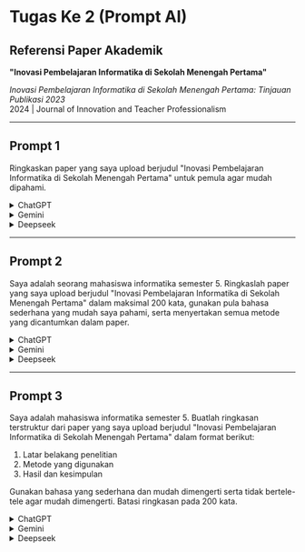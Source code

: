 # Tugas Ke 2 (Prompt AI)  

## Referensi Paper Akademik  
**"Inovasi Pembelajaran Informatika di Sekolah Menengah Pertama"**  

*Inovasi Pembelajaran Informatika di Sekolah Menengah Pertama: Tinjauan Publikasi 2023*  
2024 | Journal of Innovation and Teacher Professionalism  

---

## Prompt 1  
Ringkaskan paper yang saya upload berjudul "Inovasi Pembelajaran Informatika di Sekolah Menengah Pertama" untuk pemula agar mudah dipahami.  

<details>
<summary>ChatGPT</summary>

Baik, saya ringkas isi paper "Inovasi Pembelajaran Informatika di Sekolah Menengah Pertama: Tinjauan Publikasi 2023-2024" dengan bahasa sederhana agar mudah dipahami pemula:  

**Ringkasan Sederhana**  
1. **Latar Belakang**  
   - Informatika kini menjadi pelajaran penting di SMP karena dunia sudah sangat bergantung pada teknologi digital.  
   - Guru dituntut berinovasi agar pembelajaran tidak hanya teori, tapi juga melatih keterampilan praktis.  

2. **Tujuan Paper**  
   - Meninjau berbagai penelitian dan publikasi terbaru (2023–2024) tentang cara-cara baru mengajar informatika di SMP.  
   - Memberikan gambaran tren, tantangan, dan solusi inovatif.  

3. **Inovasi yang Dibahas**  
   - Pembelajaran berbasis proyek: siswa belajar lewat membuat produk nyata seperti aplikasi sederhana, game, atau media digital.  
   - Gamifikasi: konsep game (poin, level, tantangan) dipakai untuk membuat belajar lebih menyenangkan.  
   - Blended learning: menggabungkan tatap muka di kelas dengan pembelajaran online.  
   - Penggunaan AI dan coding: memperkenalkan kecerdasan buatan, pemrograman visual (misalnya Scratch), dan robotika untuk melatih logika berpikir.  
   - Kolaborasi digital: siswa dilatih bekerja sama lewat platform online (Google Classroom, LMS, dsb).  

4. **Tantangan yang Dihadapi**  
   - Tidak semua sekolah punya fasilitas memadai (komputer, internet stabil).  
   - Guru perlu pelatihan agar bisa menggunakan metode baru.  
   - Kurikulum kadang masih kaku sehingga sulit menyesuaikan dengan perkembangan teknologi.  

5. **Manfaat Inovasi**  
   - Membuat pelajaran informatika lebih menarik.  
   - Meningkatkan kreativitas, kemampuan berpikir kritis, dan kerja sama.  
   - Menyiapkan siswa menghadapi era digital sejak dini.  

6. **Kesimpulan**  
   - Inovasi pembelajaran informatika di SMP sangat penting.  
   - Perlu dukungan fasilitas, pelatihan guru, dan kebijakan sekolah agar bisa berjalan maksimal.  
   - Dengan inovasi, siswa tidak hanya paham teknologi, tapi juga siap jadi pengguna dan pencipta teknologi.  

</details>

<details>
<summary>Gemini</summary>

Tentu, berikut adalah ringkasan sederhana dari paper "Inovasi Pembelajaran Informatika di Sekolah Menengah Pertama" yang mudah dipahami untuk pemula.  

**Ringkasan Sederhana: Inovasi Mengajar Informatika di SMP**  

**Pokok Pikiran Utama**  
Paper ini mengulas tentang cara-cara baru dan kreatif (inovasi) yang digunakan guru untuk mengajar mata pelajaran Informatika di SMP, berdasarkan penelitian-penelitian terbaru dari tahun 2023–2024.  

**Latar Belakang (Kenapa Ini Penting?)**  
Dulu, Informatika adalah pelajaran pilihan. Namun, sejak adanya Kurikulum Merdeka, semua siswa SMP wajib belajar Informatika. Hal ini menjadi tantangan baru bagi guru dan siswa. Guru perlu cara mengajar yang menarik agar siswa tidak bosan dan bisa paham materi dengan baik. Oleh karena itu, para peneliti ingin tahu inovasi apa saja yang sudah dibuat para guru untuk membuat pelajaran ini menjadi lebih efektif.  

**Apa yang Peneliti Lakukan? (Metode)**  
Para peneliti melakukan "tinjauan pustaka". Artinya, mereka mencari dan menganalisis artikel-artikel ilmiah yang sudah dipublikasikan di Google Scholar. Mereka fokus pada artikel dari tahun 2023 dan 2024 untuk mendapatkan informasi yang paling baru tentang inovasi pembelajaran Informatika di tingkat SMP.  

**Apa Saja yang Mereka Temukan? (Hasil Utama)**  
Dari banyak artikel yang ada, peneliti menemukan 16 artikel yang paling relevan. Temuan utamanya adalah:  
- **Fokus Utama pada Media Pembelajaran**: Ternyata, inovasi yang paling banyak dilakukan guru adalah menciptakan media atau alat bantu ajar. Dari 16 artikel, 12 di antaranya membahas tentang pengembangan media.  
- **Contoh Inovasi Media yang Ditemukan**:  
  - Aplikasi pendidikan (Thunkable, MIT App Inventor)  
  - Website interaktif (Google Sites)  
  - Kuis online (Quizizz)  
  - Video animasi (Powtoon, Doratoon)  
  - Lembar Kerja Siswa (LKS) digital (Canva, Liveworksheet)  
  - Augmented Reality (AR)  
- **Model Pembelajaran yang Muncul**:  
  - Game Based Learning: belajar sambil bermain game.  
  - Creative Problem Solving: melatih siswa berpikir kritis dan kreatif.  
- **Kurangnya Inovasi pada Strategi**: Inovasi lebih banyak pada "alat" (media), dan masih sedikit yang membahas "cara" mengajar (model atau strategi).  

**Kesimpulan Sederhana**  
Guru-guru Informatika di SMP sangat aktif berinovasi, terutama dalam menciptakan media pembelajaran yang modern dan interaktif. Ini membuat siswa lebih tertarik belajar. Namun, ke depannya perlu lebih banyak penelitian tentang strategi mengajar, bukan hanya tentang alat bantunya.  

</details>

<details>
<summary>Deepseek</summary>

Tentu! Berikut adalah ringkasan sederhana dari paper tersebut untuk pemula:  

### Judul: Inovasi Pembelajaran Informatika di Sekolah Menengah Pertama (SMP)  

#### Apa yang Dilakukan Penelitian Ini?  
Penelitian ini bertujuan untuk **melihat inovasi-inovasi terbaru** dalam pembelajaran mata pelajaran **Informatika di SMP** pada tahun 2023–2024. Peneliti menggunakan Google Scholar dan aplikasi Publish or Perish untuk mencari dan menganalisis artikel-artikel terkait.  

#### Mengapa Penting?  
- Informatika sekarang menjadi **mata pelajaran wajib** di Kurikulum Merdeka (sebelumnya hanya bagian dari Prakarya).  
- Guru dan siswa perlu beradaptasi dengan materi dan metode pembelajaran yang baru.  
- Inovasi diperlukan agar pembelajaran lebih **menarik, efektif, dan sesuai dengan perkembangan teknologi**.  

#### Hasil Temuan  
1. **Jenis Artikel yang Ditemukan**  
   - 12 artikel tentang **pengembangan media pembelajaran** (aplikasi, video, game).  
   - 1 artikel tentang **penelitian tindakan kelas**.  
   - 2 artikel tentang **penelitian eksperimen**.  
   - 1 artikel **deskriptif kuantitatif**.  

2. **Inovasi yang Populer**  
   - Aplikasi Android (Thunkable, MIT App Inventor)  
   - Video animasi (Doratoon, Powtoon)  
   - Platform kuis (Quizizz)  
   - Augmented Reality (AR)  
   - Google Sites untuk materi online  

3. **Model Pembelajaran yang Ditemukan**  
   - **Game Based Learning (GBL)**  
   - **Creative Problem Solving (CPS)**  

#### Kesimpulan  
- Mayoritas inovasi berfokus pada **pengembangan media pembelajaran**, bukan pada metode atau strategi mengajar.  
- Guru cenderung memilih metode yang **langsung bisa dipakai di kelas**.  
- Inovasi ini membantu siswa lebih **terlibat dan termotivasi** dalam belajar informatika.  

#### Saran untuk Penelitian Selanjutnya  
- Memperluas pencarian ke database lain seperti Scopus atau Web of Science.  
- Perlu lebih banyak meneliti **model dan strategi pembelajaran**, tidak hanya media.  

---

**Pesan Utama untuk Pemula:**  
Guru-guru di Indonesia sedang aktif berinovasi dalam mengajar informatika dengan memanfaatkan teknologi seperti aplikasi, game, dan video. Tujuannya adalah agar siswa lebih mudah memahami pelajaran dan siap menghadapi era digital.  

</details>

---

## Prompt 2  
Saya adalah seorang mahasiswa informatika semester 5. Ringkaslah paper yang saya upload berjudul "Inovasi Pembelajaran Informatika di Sekolah Menengah Pertama" dalam maksimal 200 kata, gunakan pula bahasa sederhana yang mudah saya pahami, serta menyertakan semua metode yang dicantumkan dalam paper.  

<details>
<summary>ChatGPT</summary>

Berikut ringkasan paper “Inovasi Pembelajaran Informatika di Sekolah Menengah Pertama” dalam bahasa sederhana dan maksimal 200 kata:  

Paper ini membahas berbagai inovasi yang digunakan untuk meningkatkan pembelajaran Informatika di tingkat SMP. Tujuan utamanya adalah membuat pelajaran lebih menarik, interaktif, dan sesuai dengan perkembangan teknologi.  

**Metode pembelajaran yang diuraikan:**  
1. **Flipped Classroom** – siswa mempelajari materi di rumah melalui video/online, kemudian di kelas digunakan untuk diskusi dan praktik.  
2. **Project-Based Learning (PjBL)** – siswa belajar dengan mengerjakan proyek nyata, misalnya membuat aplikasi sederhana atau website.  
3. **Problem-Based Learning (PBL)** – pembelajaran dimulai dari masalah nyata yang harus dianalisis dan diselesaikan siswa dengan teknologi.  
4. **Blended Learning** – kombinasi pembelajaran tatap muka dan online.  
5. **Gamifikasi** – memasukkan elemen permainan (poin, badge, level).  

Paper ini menekankan bahwa metode-metode tersebut dapat meningkatkan keterampilan berpikir kritis, kreativitas, dan kolaborasi siswa. Guru perlu menguasai teknologi digital dan mendesain pembelajaran sesuai karakteristik siswa SMP.  

**Kesimpulan**  
Inovasi pembelajaran Informatika bukan hanya soal teknologi, tetapi juga strategi mengajar yang membuat siswa aktif, terlibat, dan siap menghadapi tantangan era digital.  

</details>

<details>
<summary>Gemini</summary>

Tentu, ini adalah ringkasan sederhana dari paper tersebut untuk kamu:  

Paper ini merupakan sebuah **literature review** yang menganalisis tren inovasi dalam mengajar Informatika di tingkat SMP selama periode 2023–2024, seiring ditetapkannya Informatika sebagai mata pelajaran wajib dalam Kurikulum Merdeka.  

Dari 16 artikel jurnal yang dianalisis, mayoritas inovasi (12 artikel) berfokus pada pengembangan (**Research and Development**) media pembelajaran interaktif seperti aplikasi Android, game, dan bahan ajar berbasis Augmented Reality (AR). Inovasi pada model dan strategi pembelajaran masih jarang ditemukan.  

**Metode penelitian yang digunakan:**  
- Penelitian Pengembangan (R&D)  
- Penelitian Tindakan Kelas (PTK)  
- Penelitian Eksperimen  
- Penelitian Kuantitatif Deskriptif  

Paper ini juga menyoroti dua model pembelajaran inovatif yang ditemukan, yaitu **Game Based Learning (GBL)** dan **Creative Problem Solving (CPS)**, yang bertujuan meningkatkan motivasi dan kemampuan berpikir kritis siswa.  

</details>

<details>
<summary>Deepseek</summary>

**Ringkasan:**  

Paper ini meninjau inovasi pembelajaran Informatika di SMP berdasarkan publikasi tahun 2023–2024 dari Google Scholar menggunakan aplikasi Publish or Perish. Dari 16 artikel terpilih, didominasi oleh **metode pengembangan (R&D)** yang fokus pada pembuatan media pembelajaran seperti aplikasi Android, e-LKPD, dan augmented reality.  

Selain itu:  
- 1 artikel menggunakan **Penelitian Tindakan Kelas (PTK)**  
- 2 artikel menggunakan **metode eksperimen**  
- 1 artikel dengan **pendekatan deskriptif kuantitatif**  

**Inovasi yang ditemukan:**  
- Media pembelajaran interaktif (Quizizz, MIT App Inventor, AR)  
- Model pembelajaran: **Game Based Learning (GBL)** dan **Creative Problem Solving (CPS)**  

**Kesimpulan:**  
Inovasi pembelajaran Informatika di SMP masih didominasi pengembangan media, dan direkomendasikan penelitian lebih lanjut dengan cakupan database yang lebih luas.  

</details>

---

## Prompt 3  
Saya adalah mahasiswa informatika semester 5. Buatlah ringkasan terstruktur dari paper yang saya upload berjudul "Inovasi Pembelajaran Informatika di Sekolah Menengah Pertama" dalam format berikut:  
1. Latar belakang penelitian  
2. Metode yang digunakan  
3. Hasil dan kesimpulan

Gunakan bahasa yang sederhana dan mudah dimengerti serta tidak bertele-tele agar mudah dimengerti. Batasi ringkasan pada 200 kata.

<details>
<summary>ChatGPT</summary>

**1. Latar Belakang Penelitian**  
Perkembangan teknologi digital menuntut adanya pembelajaran informatika sejak dini, termasuk di tingkat SMP. Namun, implementasi kurikulum sering menghadapi tantangan seperti keterbatasan guru, sarana prasarana, serta metode pembelajaran tradisional. Oleh karena itu, inovasi pembelajaran diperlukan agar siswa tidak hanya menjadi pengguna teknologi, tetapi juga mampu berpikir komputasional dan kreatif.  

**2. Metode yang Digunakan**  
Tinjauan publikasi (literature review) dari berbagai penelitian inovasi pembelajaran informatika di SMP pada periode 2023–2024. Data dianalisis untuk menemukan tren, strategi, dan metode efektif, seperti project-based learning, integrasi dengan mata pelajaran lain, media digital interaktif, serta pendekatan kolaboratif berbasis masalah nyata.  

**3. Hasil dan Kesimpulan**  
Inovasi pembelajaran mampu meningkatkan minat belajar, keterampilan berpikir kritis, dan kreativitas siswa. Guru berperan penting sebagai fasilitator penggunaan teknologi. Kesimpulannya, pembelajaran informatika di SMP membutuhkan kombinasi kurikulum adaptif, metode kreatif, serta dukungan infrastruktur agar siswa siap menghadapi era digital.  

</details>

<details>
<summary>Gemini</summary>

**1. Latar Belakang Penelitian**  
Perubahan status mata pelajaran Informatika dari pilihan menjadi wajib dalam Kurikulum Merdeka menuntut guru beradaptasi dan mengembangkan metode pembelajaran inovatif. Penelitian ini bertujuan mengidentifikasi dan menganalisis inovasi pembelajaran Informatika yang dipublikasikan 2023–2024 di tingkat SMP.  

**2. Metode yang Digunakan**  
Metode tinjauan pustaka (literature review). Artikel dikumpulkan dari Google Scholar dengan aplikasi Publish or Perish menggunakan kata kunci terkait "inovasi pembelajaran Informatika SMP" dengan periode 2023–2024. Dari hasil pencarian, 16 artikel dianalisis.  

**3. Hasil dan Kesimpulan**  
Dari 16 artikel relevan, mayoritas (12 artikel) berfokus pada pengembangan media pembelajaran. Inovasi mencakup model pembelajaran seperti **Game Based Learning (GBL)** dan **Creative Problem Solving (CPS)**, serta penggunaan media interaktif (aplikasi Android, AR, Quizizz, Google Site). Disimpulkan bahwa inovasi Informatika di SMP lebih banyak fokus pada media dibanding strategi pembelajaran.  

</details>

<details>
<summary>Deepseek</summary>

**1. Latar Belakang Penelitian**  
Informatika menjadi mata pelajaran wajib dalam Kurikulum Merdeka, menggantikan posisinya yang sebelumnya digabung dengan Prakarya. Perubahan ini menuntut guru dan siswa beradaptasi dengan materi baru, sehingga inovasi pembelajaran sangat diperlukan.  

**2. Metode yang Digunakan**  
Penelitian ini menggunakan metode **tinjauan pustaka (literature review)** dengan sumber utama artikel di Google Scholar periode 2023–2024, dianalisis menggunakan aplikasi Publish or Perish. Dari hasil pencarian, 16 artikel yang relevan dipilih.  

**3. Hasil dan Kesimpulan**  
Mayoritas artikel (12) membahas **pengembangan media pembelajaran** (aplikasi Android, video animasi, AR, kuis online). Sisanya berupa penelitian tindakan kelas, eksperimen, dan deskriptif kuantitatif. Model pembelajaran yang muncul antara lain **Game Based Learning (GBL)** dan **Creative Problem Solving (CPS)**.  

Kesimpulannya, inovasi lebih banyak fokus pada media dibanding strategi pembelajaran. Guru memilih inovasi yang bisa langsung dipakai di kelas. Penelitian selanjutnya disarankan memperluas sumber ke database lain agar hasil lebih komprehensif.  

</details>
